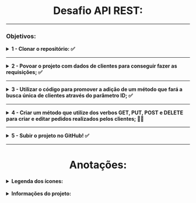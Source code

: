<h1 align='center'>Desafio API REST:</h1>

--------------------------------------------------

<h3>Objetivos:</h3>

<details>
  <summary> <b>1 - Clonar o repositório: ✅ </b> </summary>
  <br>
  Através desse repositório, faça as próximas etapas do desafio: 

* https://github.com/guimendes92/cardinalidade

</details>

--------------------------------------------------

<details>
  <summary> <b>2 - Povoar o projeto com dados de clientes para conseguir fazer as requisições; ✅</b> </summary>
  <br>

* Já existe o método para criar clientes, basta criar uma requisição com os parâmetros necessários para preencher os campor da tabela;
</details>

--------------------------------------------------

<details>
  <summary> <b>3 - Utilizar o código para promover a adição de um método que fará a busca única de clientes através do parâmetro ID; ✅</b> </summary>
  <br>

* Atualmente é possível verificar as pessoas cadastradas, porém, isso gera um json com a lista de TODOS os compradores, o objetivo é buscar um comprador específico através de sua identificação única ID;
</details>

--------------------------------------------------

<details>
  <summary> <b>4 - Criar um método que utilize dos verbos GET, PUT, POST e DELETE para criar e editar pedidos realizados pelos clientes; 👨‍💻</b> </summary>
  <br>

Esse método precisa:

* Criar um método que adiciona novos pedidos (lembrando que cada pedido pode ter um ou vários ítens inclusos) <b>(POST)</b>; ✅
* Listar TODOS os pedidos realizados pelo cliente <b>(GET)</b>; ✅
* Listar pedidos específicos através do ID da compra <b>(GET por ID)</b>; ✅
* Permitir que os ítens dos pedidos possam ser atualizados mesmo após eles terem sido concluídos <b>(PUT)</b>; 🕒
* Excluir todos os pedidos realizados <b>(DELETE)</b>; 🕒
* Excluir pedidos específicos através do ID da compra <b>(DELETE por ID)</b>; 🕒
 </details>

--------------------------------------------------
<details>
  <summary> <b>5 - Subir o projeto no GitHub! ✅</b> </summary>
  <br>

* Deixar o projeto com visibilidade pública e ir comitando as alterações! ✅
</details>

--------------------------------------------------

 <h1 align='center'>Anotações:</h1>

<details>
  <summary> <b>Legenda dos ícones:</b> </summary>
 
* ✅ -> Finalizado
* 👨‍💻 -> Em progresso
* 🕒 -> Não iniciado
 </details>

<br>

<details>
  <summary> <b>Informações do projeto:</b> </summary>

<br>

  <details> 
    <summary> <b>Acesso as tabelas: 🛢️</b> </summary>

  <br>
  Para acessar as tabelas do projeto, após iniciá-lo, acesse o link abaixo e clique em connect:

  <br>

    http://localhost:8080/h2-console/login.jsp?jsessionid=ed19cebe9f228d63816f9185f0931375

Isso é necessário porque o projeto foi desenvolvido de forma simples, com o objetivo de ser iniciado facilmente, sem a necessidade de uma estrutura MySQL local na máquina do usuário.
</details>

  --------------------------------------------------

  <details> 
    <summary> <b>Povoando as tabelas para realizar os testes: 📊</b> </summary>
    <br>
    Para testar os métodos disponíveis na aplicação, primeiro, é preciso adicionar dados a ela. Esses dados são referentes ao cadastro de clientes e criação de um pedido, e para fazermos as requisições de        criação de pedidos e cadastramento de compradores, por exemplo, aconselho que seja utilizado o Insomnia ou Postman, mas, tranquilarmente é possível utilizar outras ferramentas disponíveis! :) 

  <br>

--------------------------------------------------

  <details> 
    <summary> <b>Cadastrando clientes: 👥</b> </summary>

Para cadastramos um cliente em nossa aplicação, temos o seguinte modelo de JSON para ser lançado:

  <br>

    POST -> http://localhost:8080/comprador

    {
    	"nome" : "Ada",
    	"sobrenome" : "Wong",
    	"idade" : "28"
    }

Esse modelo acima, adiciona os clientes de forma unitária (um por vez), mas, caso queira cadastrar vários compradores, pode ser utilizado esse modelo de JSON:

    [
        {
            "nome" : "Heather",
            "sobrenome" : "Mason",
            "idade" : "20"
        },
        {
            "nome" : "Leon",
            "sobrenome" : "Scott Kennedy",
            "idade" : "30"
        },
        {
            "nome" : "Ada",
            "sobrenome" : "Wong",
            "idade" : "28"
        }
    ]

  </details>

--------------------------------------------------

   <details> 
    <summary> <b>Listando TODOS os clientes cadastrados: 📋</b> </summary>
    <br>

Para verificarmos todos os clientes cadastrados na nossa aplicação, utilize o comando abaixo:
<br>

    GET -> http://localhost:8080/comprador/listar/compradores

Essa listagem dos compradores adicionados, pode também ser realizadas por consultas diretas na nossa tabela, com o seguinte comando:

    SELECT * FROM comprador

  </details>

  </details>

<details>
<summary><b>Criando um pedido:</b></summary>

Para criar um pedido, é importante que já tenhamos no mínimo um comprador cadastrado, para conseguir atrelá-lo a compra. <b>No início de nosso JSON, temos "comprador" {id}, nesse id, deve ser adicionado o número de id do cliente que queremos atrelar ao pedido, nesse exemplo, será o cliente de id = 2</b>.

    {
        "comprador": {
        "id": 2
        },
        "listaDeItens": [
            {
                "descricao": "Figuras Studios Ghibli Hauru, Totoro, Catbus e Outros",
                "valor": 189.90
            },
            {
                "descricao": "DVD Anime Violet Evergarden 1ª Temporada",
                "valor": 29.90
            },
            {
                "descricao": "Blu-ray Túmulo dos Vaga-lumes - Filme Ghibli 1988 em alta definição.",
                "valor": 29.90
            }
        ]
    }


</details>

 </details>

<!-- ![Loading](https://media.giphy.com/media/xTkcEQACH24SMPxIQg/giphy.gif) -->

